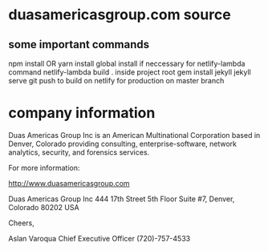 # duasamericasgroup.com source 
## some important commands 
npm install OR yarn install 
global install if neccessary for netlify-lambda command
netlify-lambda build .      inside project root
gem install jekyll
jekyll serve
git push to build on netlify for production on master branch

# company information

Duas Americas Group Inc is an American Multinational Corporation based in Denver, Colorado providing consulting, enterprise-software, network analytics, security, and forensics services. 

For more information:

http://www.duasamericasgroup.com

Duas Americas Group Inc
444 17th Street 5th Floor Suite #7,
Denver, Colorado 80202 USA

Cheers, 

Aslan Varoqua
Chief Executive Officer 
(720)-757-4533



